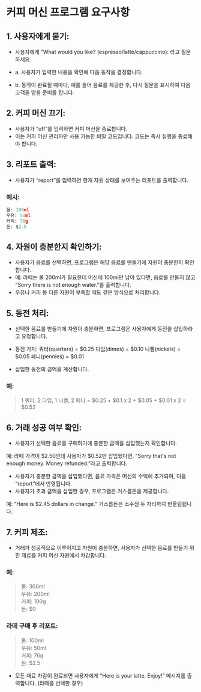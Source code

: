 # 커피 머신 프로그램 요구사항
## 1. 사용자에게 묻기:
- 사용자에게 “What would you like? (espresso/latte/cappuccino): 라고 질문하세요.

- a. 사용자가 입력한 내용을 확인해 다음 동작을 결정합니다.
- b. 동작이 완료될 때마다, 예를 들어 음료를 제공한 후, 다시 질문을 표시하여 다음 고객을 받을 준비를 합니다.

## 2. 커피 머신 끄기:

- 사용자가 “off”를 입력하면 커피 머신을 종료합니다.
- 이는 커피 머신 관리자만 사용 가능한 비밀 코드입니다. 코드는 즉시 실행을 종료해야 합니다.
## 3. 리포트 출력:

- 사용자가 “report”를 입력하면 현재 자원 상태를 보여주는 리포트를 출력합니다.
### 예시:

```python
물: 100ml  
우유: 50ml  
커피: 76g  
돈: $2.5  
```

## 4. 자원이 충분한지 확인하기:

- 사용자가 음료를 선택하면, 프로그램은 해당 음료를 만들기에 자원이 충분한지 확인합니다.
- 예: 라떼는 물 200ml가 필요한데 머신에 100ml만 남아 있다면, 음료를 만들지 않고 “Sorry there is not enough water.”를 출력합니다.
- 우유나 커피 등 다른 자원이 부족할 때도 같은 방식으로 처리합니다.

## 5. 동전 처리:

- 선택한 음료를 만들기에 자원이 충분하면, 프로그램은 사용자에게 동전을 삽입하라고 요청합니다.
- 동전 가치:
쿼터(quarters) = $0.25
다임(dimes) = $0.10
니켈(nickels) = $0.05
페니(pennies) = $0.01

- 삽입한 동전의 금액을 계산합니다.
### 예:  
> 1 쿼터, 2 다임, 1 니켈, 2 페니 = $0.25 + $0.1 x 2 + $0.05 + $0.01 x 2 = $0.52


## 6. 거래 성공 여부 확인:

- 사용자가 선택한 음료를 구매하기에 충분한 금액을 삽입했는지 확인합니다.

예: 라떼 가격이 $2.50인데 사용자가 $0.52만 삽입했다면, “Sorry that's not enough money. Money refunded.”라고 출력합니다.

- 사용자가 충분한 금액을 삽입했다면, 음료 가격은 머신의 수익에 추가되며, 다음 “report”에서 반영됩니다.
- 사용자가 초과 금액을 삽입한 경우, 프로그램은 거스름돈을 제공합니다.

예: “Here is $2.45 dollars in change.”
거스름돈은 소수점 두 자리까지 반올림됩니다.
## 7. 커피 제조:

- 거래가 성공적으로 이루어지고 자원이 충분하면, 사용자가 선택한 음료를 만들기 위한 재료를 커피 머신 자원에서 차감합니다.
### 예:
>물: 300ml  
우유: 200ml  
커피: 100g  
돈: $0  

### 라떼 구매 후 리포트:
>물: 100ml  
우유: 50ml  
커피: 76g  
돈: $2.5  

- 모든 재료 차감이 완료되면 사용자에게 “Here is your latte. Enjoy!” 메시지를 출력합니다. (라떼를 선택한 경우)